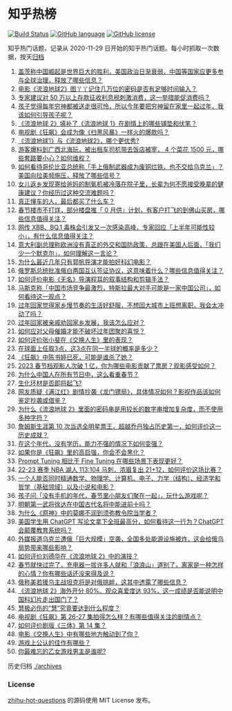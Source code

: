 # 知乎热榜
[![Build Status](https://github.com/ToWeLong/zhihu-hot-questions/workflows/CI/badge.svg)](https://github.com/ToWeLong/zhihu-hot-questions/actions)
[![GitHub language](https://img.shields.io/badge/language-golang-orange.svg)](https://golang.org/)
[![GitHub license](https://img.shields.io/github/license/ToWeLong/zhihu-hot-questions)](https://github.com/ToWeLong/zhihu-hot-questions/blob/main/LICENSE)

知乎热门话题，记录从 2020-11-29 日开始的知乎热门话题。每小时抓取一次数据，按天[归档](./archives)

<!-- BEGIN -->

1. [盖茨称中国崛起是世界巨大的胜利，美国政治日渐衰弱，中国等国家应更多参与全球治理，释放了哪些信息？](https://www.zhihu.com/question/580716157)
1. [电影《流浪地球2》图丫丫记住几万位的密码是否有足够时间输入？](https://www.zhihu.com/question/580522063)
1. [专家建议对 50 万以上存款征收利息税刺激消费，这一举措能促消费吗？](https://www.zhihu.com/question/580661429)
1. [孩子觉得每年穷神都被送走很可怜，所以今年要把穷神留在家里一起过年，我该如何引导孩子呢？](https://www.zhihu.com/question/512846641)
1. [《流浪地球 2》填补了《流浪地球 1》在剧情上的哪些铺垫和伏笔？](https://www.zhihu.com/question/580080550)
1. [电视剧《狂飙》会成为像《扫黑风暴》一样火的爆款吗？](https://www.zhihu.com/question/579064988)
1. [《流浪地球1》与《流浪地球2》，哪个更优秀?](https://www.zhihu.com/question/580628178)
1. [游客爆料到广西北海玩，被出租车司机带去饭店被宰， 4 个菜花 1500 元，哪些套路要小心？如何维权？](https://www.zhihu.com/question/580710297)
1. [如何看待哥伦比亚总统称「手上俄制武器成为废铜烂铁，也不交给乌克兰」？美国向拉美频施压，释放了哪些信号？](https://www.zhihu.com/question/580723600)
1. [女儿返乡发现寄给爸妈的制氧机被冷落在院子里，长辈为何不愿接受晚辈的健康建议？你经历过这种交流难题吗？](https://www.zhihu.com/question/580774824)
1. [真正懂车的人，最后都买了什么车？](https://www.zhihu.com/question/574820170)
1. [春节楼市不打烊，部分楼盘推「 0 月供」计划，有客户打飞的到佛山买房，哪些信息值得关注？](https://www.zhihu.com/question/580619330)
1. [网传 XBB、BQ.1 毒株会引发又一次感染高峰，专家回应「上半年可能性较小」，有什么信息值得关注？](https://www.zhihu.com/question/580627048)
1. [意大利副总理称欧洲没有真正的外交和国防政策，总跟在美国人后面，「我们少一个默克尔」，如何理解这一言论？](https://www.zhihu.com/question/580714105)
1. [为什么最近几年只有郭帆导演才能拍好科幻电影？](https://www.zhihu.com/question/580053043)
1. [俄罗斯总统批准俄白两国互认签证协议，这意味着什么？哪些信息值得关注？](https://www.zhihu.com/question/580788603)
1. [如何评价电影《无名》导演程耳的叙事结构和剪辑手法？](https://www.zhihu.com/question/580042254)
1. [马斯克称「中国市场竞争最激烈，特斯拉最大对手可能是一家中国公司」，如何看待这一观点？](https://www.zhihu.com/question/580677743)
1. [过年回家觉得家乡慢节奏的生活好舒服，不想回大城市上班想离职，我会太冲动了吗？](https://www.zhihu.com/question/580023252)
1. [过年回家被亲戚劝回家乡发展，我该怎么应对？](https://www.zhihu.com/question/579004577)
1. [如何应对父母催婚才能不破坏过年团聚的喜悦？](https://www.zhihu.com/question/579220517)
1. [如何评价张小斐在《交换人生》里的表现？](https://www.zhihu.com/question/579938601)
1. [在球面上任取3点，这3点在同一半球的概率是多少？](https://www.zhihu.com/question/580292686)
1. [《狂飙》中陈书婷已死，可能是谁杀了她？](https://www.zhihu.com/question/580524629)
1. [2023 春节档观影人次破 1 亿，你为哪些电影贡献了票房？观影感受如何？](https://www.zhihu.com/question/580606994)
1. [为什么中国人在所有节日中，这么看重春节？](https://www.zhihu.com/question/512577211)
1. [生化环材是否即将起飞?](https://www.zhihu.com/question/578350519)
1. [网友质疑《满江红》剧情抄袭《龙门镖局》，具体情况如何？影视作品该如何鉴定抄袭或借鉴？](https://www.zhihu.com/question/580632744)
1. [为什么《流浪地球 2》里面的密码串是用较长的数字串增加复杂度，而不使用多种字符？](https://www.zhihu.com/question/580233821)
1. [詹姆斯生涯第 10 次当选全明星票王，超越乔丹独占历史第一，如何评价这一历史成就？](https://www.zhihu.com/question/580690975)
1. [在这个年代，没有学历，能力不强的情况下如何变强？](https://www.zhihu.com/question/580656487)
1. [如果你是《狂飙》里的高启强，你会不会黑化？](https://www.zhihu.com/question/579034992)
1. [Prompt Tuning 相比于 Fine Tuning 在哪些场景下表现更好？](https://www.zhihu.com/question/504324484)
1. [22-23 赛季 NBA 湖人 113:104 马刺，浓眉复出 21+12，如何评价这场比赛？](https://www.zhihu.com/question/580579290)
1. [一个人能否同时精通数学、物理学、计算机、电子、力学（结构）、经济学和哲学（基础领域）以及小说和电影？](https://www.zhihu.com/question/21323541)
1. [孩子问「没有手机的年代，春节里小朋友们聚在一起」，玩什么游戏呢？](https://www.zhihu.com/question/515030518)
1. [明朝第一武将徐达在中国古代名将中能进前十吗？](https://www.zhihu.com/question/40523319)
1. [为什么《原神》中的莫娜不润到须弥教令院当学者？](https://www.zhihu.com/question/580069491)
1. [美国学生用 ChatGPT 写论文拿下全班最高分，如何看待这一行为？ChatGPT 会颠覆教育系统吗？](https://www.zhihu.com/question/580642633)
1. [外媒报道乌克兰遭俄「巨大规模」空袭，全国多处能源设施被炸，这会给俄乌局势带来哪些影响？](https://www.zhihu.com/question/580650617)
1. [如何评价刘德华在《流浪地球 2》中的演技？](https://www.zhihu.com/question/579999384)
1. [春节就快过完了，充电器一拔许多人就和「浪浪山」道别了，离家是一种怎样的心情？你有哪些话还没来得及说？](https://www.zhihu.com/question/580635994)
1. [俄称美若援乌主战坦克将是对俄挑衅，这其中透露了哪些信息？](https://www.zhihu.com/question/580501148)
1. [《流浪地球 2》海外开分 80%、观众喜爱度达 93%，这一成绩是否能说明中国科幻片走出国门了？](https://www.zhihu.com/question/580423006)
1. [慧极必伤的“慧”究竟要达到什么程度？](https://www.zhihu.com/question/280480542)
1. [电视剧《狂飙》第 26-27 集拍得怎么样？有哪些值得关注的剧情点？](https://www.zhihu.com/question/580647719)
1. [如何评价剧版《三体》第 14 集？](https://www.zhihu.com/question/580088552)
1. [电影《交换人生》中有哪些地方触动到了你？](https://www.zhihu.com/question/580081005)
1. [游戏上公认的佳作有哪些？](https://www.zhihu.com/question/472469837)
1. [你最难忘的乙女游戏男主是谁呢?](https://www.zhihu.com/question/572110966)

<!-- END -->

历史归档 [./archives](./archives)


### License
[zhihu-hot-questions](https://github.com/towelong/zhihu-hot-questions) 的源码使用 MIT License 发布。